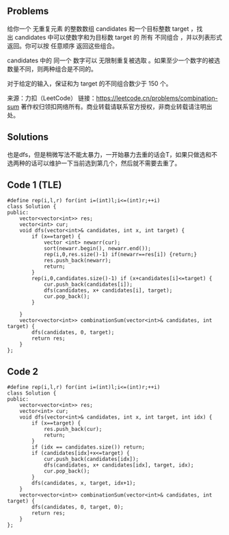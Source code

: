 ## Problems
给你一个 无重复元素 的整数数组 candidates 和一个目标整数 target ，找出 candidates 中可以使数字和为目标数 target 的 所有 不同组合 ，并以列表形式返回。你可以按 任意顺序 返回这些组合。

candidates 中的 同一个 数字可以 无限制重复被选取 。如果至少一个数字的被选数量不同，则两种组合是不同的。 

对于给定的输入，保证和为 target 的不同组合数少于 150 个。



来源：力扣（LeetCode）
链接：https://leetcode.cn/problems/combination-sum
著作权归领扣网络所有。商业转载请联系官方授权，非商业转载请注明出处。

## Solutions

也是dfs，但是稍微写法不能太暴力，一开始暴力去重的话会T，如果只做选和不选两种的话可以维护一下当前选到第几个，然后就不需要去重了。

## Code 1 (TLE)

    #define rep(i,l,r) for(int i=(int)l;i<=(int)r;++i)
    class Solution {
    public:
        vector<vector<int>> res;
        vector<int> cur; 
        void dfs(vector<int>& candidates, int x, int target) {
            if (x==target) {
                vector <int> newarr(cur);
                sort(newarr.begin(), newarr.end()); 
                rep(i,0,res.size()-1) if(newarr==res[i]) {return;}
                res.push_back(newarr);
                return;
            }
            rep(i,0,candidates.size()-1) if (x+candidates[i]<=target) {
                cur.push_back(candidates[i]);
                dfs(candidates, x+ candidates[i], target);
                cur.pop_back(); 
            }

        }
        vector<vector<int>> combinationSum(vector<int>& candidates, int target) {
            dfs(candidates, 0, target);
            return res;
        }
    };


## Code 2

    #define rep(i,l,r) for(int i=(int)l;i<=(int)r;++i)
    class Solution {
    public:
        vector<vector<int>> res;
        vector<int> cur; 
        void dfs(vector<int>& candidates, int x, int target, int idx) {
            if (x==target) {
                res.push_back(cur);
                return;
            }
            if (idx == candidates.size()) return;
            if (candidates[idx]+x<=target) {
                cur.push_back(candidates[idx]);
                dfs(candidates, x+ candidates[idx], target, idx);
                cur.pop_back(); 
            }
            dfs(candidates, x, target, idx+1);
        }
        vector<vector<int>> combinationSum(vector<int>& candidates, int target) {
            dfs(candidates, 0, target, 0);
            return res;
        }
    };